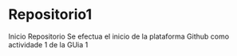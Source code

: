 # Repositorio1
Inicio Repositorio
Se efectua el inicio de la plataforma Github  como actividade 1 de la GUia 1
